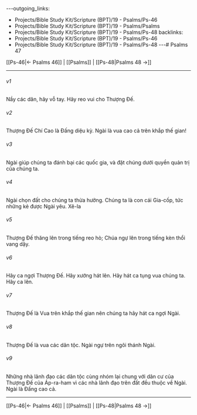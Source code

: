 ---outgoing_links:
  - Projects/Bible Study Kit/Scripture (BPT)/19 - Psalms/Ps-46
  - Projects/Bible Study Kit/Scripture (BPT)/19 - Psalms/Psalms
  - Projects/Bible Study Kit/Scripture (BPT)/19 - Psalms/Ps-48
backlinks:
  - Projects/Bible Study Kit/Scripture (BPT)/19 - Psalms/Ps-46
  - Projects/Bible Study Kit/Scripture (BPT)/19 - Psalms/Ps-48
---# Psalms 47

[[Ps-46|← Psalms 46]] | [[Psalms]] | [[Ps-48|Psalms 48 →]]
***



###### v1 
Nầy các dân, hãy vỗ tay. Hãy reo vui cho Thượng Đế. 

###### v2 
Thượng Đế Chí Cao là Đấng diệu kỳ. Ngài là vua cao cả trên khắp thế gian! 

###### v3 
Ngài giúp chúng ta đánh bại các quốc gia, và đặt chúng dưới quyền quản trị của chúng ta. 

###### v4 
Ngài chọn đất cho chúng ta thừa hưởng. Chúng ta là con cái Gia-cốp, tức những kẻ được Ngài yêu. Xê-la 

###### v5 
Thượng Đế thăng lên trong tiếng reo hò; Chúa ngự lên trong tiếng kèn thổi vang dậy. 

###### v6 
Hãy ca ngợi Thượng Đế. Hãy xướng hát lên. Hãy hát ca tụng vua chúng ta. Hãy ca lên. 

###### v7 
Thượng Đế là Vua trên khắp thế gian nên chúng ta hãy hát ca ngợi Ngài. 

###### v8 
Thượng Đế là vua các dân tộc. Ngài ngự trên ngôi thánh Ngài. 

###### v9 
Những nhà lãnh đạo các dân tộc cùng nhóm lại chung với dân cư của Thượng Đế của Áp-ra-ham vì các nhà lãnh đạo trên đất đều thuộc về Ngài. Ngài là Đấng cao cả.

***
[[Ps-46|← Psalms 46]] | [[Psalms]] | [[Ps-48|Psalms 48 →]]
